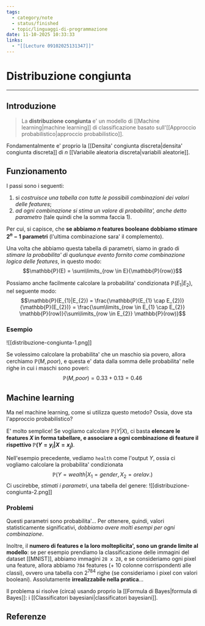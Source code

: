 ```yaml
---
tags:
  - category/note
  - status/finished
  - topic/linguaggi-di-programmazione
date: 11-10-2025 10:33:33
links:
  - "[[Lecture 09102025131347]]"
---
```

# Distribuzione congiunta
---
## Introduzione
> La **distribuzione congiunta** e' un modello di [[Machine learning|machine learning]] di classificazione basato sull'[[Approccio probabilistico|approccio probabilistico]].

Fondamentalmente e' proprio la [[Densita' congiunta discreta|densita' congiunta discreta]] di $n$ [[Variabile aleatoria discreta|variabili aleatorie]].

## Funzionamento
I passi sono i seguenti:
1. si _costruisce una tabella con tutte le possibili combinazioni dei valori delle features_;
2. _ad ogni combinazione si stima un valore di probabilita', anche detto parametro_ (tale quindi che la somma faccia 1).

Per cui, si capisce, che **se abbiamo $n$ features booleane dobbiamo stimare $2^{n} - 1$ parametri** (l'ultima combinazione sara' il complemento).

Una volta che abbiamo questa tabella di parametri, siamo in grado di _stimare la probabilita' di qualunque evento fornito come combinazione logica delle features_, in questo modo:
$$\mathbb{P}(E) = \sum\limits_{row \in E}{\mathbb{P}(row)}$$

Possiamo anche facilmente calcolare la probabilita' condizionata $\mathbb{P}(E_{1}|E_{2})$, nel seguente modo:
$$\mathbb{P}(E_{1}|E_{2}) = \frac{\mathbb{P}(E_{1} \cap E_{2})}{\mathbb{P}(E_{2})} = \frac{\sum\limits_{row \in E_{1} \cap E_{2}} \mathbb{P}(row)}{\sum\limits_{row \in E_{2}} \mathbb{P}(row)}$$

### Esempio
![[distribuzione-congiunta-1.png]]

Se volessimo calcolare la probabilita' che un maschio sia povero, allora cerchiamo $\mathbb{P}(M, poor)$, e questa e' data dalla somma delle probabilita' nelle righe in cui i maschi sono poveri:
$$\mathbb{P}(M, poor) = 0.33 + 0.13 = 0.46$$

## Machine learning
Ma nel machine learning, come si utilizza questo metodo? Ossia, dove sta l'approccio probabilistico?

E' molto semplice! Se vogliamo calcolare $\mathbb{P}(Y|X)$, ci basta **elencare le features $X$ in forma tabellare, e associare a ogni combinazione di feature il rispettivo $\mathbb{P}(Y = y_{i} | X = x_{j})$**.

Nell'esempio precedente, vediamo `health` come l'output $Y$, ossia ci vogliamo calcolare la probabilita' condizionata
$$\mathbb{P}(Y = wealth | X_{1} = gender, X_{2} = orelav.)$$
Ci uscirebbe, _stimati i parametri_, una tabella del genere:
![[distribuzione-congiunta-2.png]]

### Problemi
Questi parametri sono probabilita'... Per ottenere, quindi, valori statisticamente significativi, _dobbiamo avere molti esempi per ogni combinazione_.

Inoltre, il **numero di features e la loro molteplicita', sono un grande limite al modello**: se per esempio prendiamo la classificazione delle immagini del dataset [[MNIST]], abbiamo immagini `28 x 28`, e se consideriamo ogni pixel una feature, allora abbiamo `784` features (+ 10 colonne corrispondenti alle classi), ovvero una tabella con $2^{784}$ righe (se consideriamo i pixel con valori booleani). Assolutamente **irrealizzabile nella pratica**...

Il problema si risolve (circa) usando proprio la [[Formula di Bayes|formula di Bayes]]: i [[Classificatori bayesiani|classificatori bayesiani]].

## Referenze